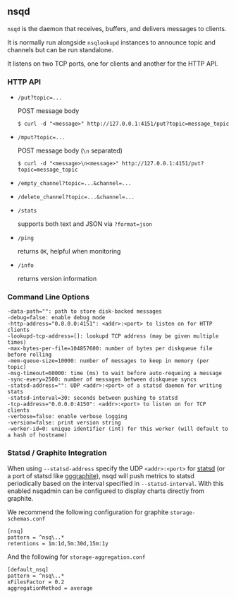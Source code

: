 ## nsqd

`nsqd` is the daemon that receives, buffers, and delivers messages to clients.

It is normally run alongside `nsqlookupd` instances to announce topic and channels but can be run
standalone.

It listens on two TCP ports, one for clients and another for the HTTP API.

### HTTP API

* `/put?topic=...`

    POST message body
    
    `$ curl -d "<message>" http://127.0.0.1:4151/put?topic=message_topic`

* `/mput?topic=...`

    POST message body (`\n` separated)
    
    `$ curl -d "<message>\n<message>" http://127.0.0.1:4151/put?topic=message_topic`

* `/empty_channel?topic=...&channel=...`
* `/delete_channel?topic=...&channel=...`
* `/stats`

    supports both text and JSON via `?format=json`

* `/ping`

    returns `OK`, helpful when monitoring

* `/info`

    returns version information

### Command Line Options

    -data-path="": path to store disk-backed messages
    -debug=false: enable debug mode
    -http-address="0.0.0.0:4151": <addr>:<port> to listen on for HTTP clients
    -lookupd-tcp-address=[]: lookupd TCP address (may be given multiple times)
    -max-bytes-per-file=104857600: number of bytes per diskqueue file before rolling
    -mem-queue-size=10000: number of messages to keep in memory (per topic)
    -msg-timeout=60000: time (ms) to wait before auto-requeing a message
    -sync-every=2500: number of messages between diskqueue syncs
    -statsd-address="": UDP <addr>:<port> of a statsd daemon for writing stats
    -statsd-interval=30: seconds between pushing to statsd
    -tcp-address="0.0.0.0:4150": <addr>:<port> to listen on for TCP clients
    -verbose=false: enable verbose logging
    -version=false: print version string
    -worker-id=0: unique identifier (int) for this worker (will default to a hash of hostname)

### Statsd / Graphite Integration

When using `--statsd-address` specify the UDP `<addr>:<port>` for [statsd](https://github.com/etsy/statsd) (or a port 
of statsd like [gographite](https://github.com/bitly/gographite)), nsqd will push metrics to statsd periodically based 
on the interval specified in `--statsd-interval`. With this enabled nsqadmin can be configured to display charts 
directly from graphite.

We recommend the following configuration for graphite `storage-schemas.conf`

```
[nsq]
pattern = ^nsq\..*
retentions = 1m:1d,5m:30d,15m:1y
````

And the following for `storage-aggregation.conf`

```
[default_nsq]
pattern = ^nsq\..*
xFilesFactor = 0.2 
aggregationMethod = average
```

